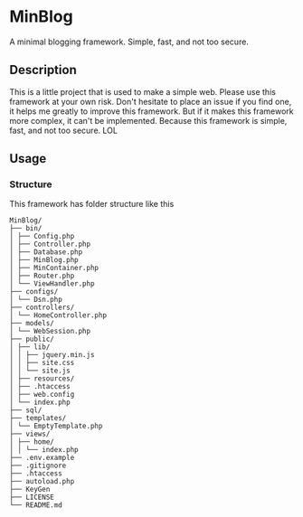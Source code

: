 # MinBlog

A minimal blogging framework. Simple, fast, and not too secure.

## Description

This is a little project that is used to make a simple web. Please use this framework at your own risk. Don't hesitate to place an issue if you find one, it helps me greatly to improve this framework. But if it makes this framework more complex, it can't be implemented. Because this framework is simple, fast, and not too secure. LOL

## Usage

### Structure

This framework has folder structure like this

```
MinBlog/
├── bin/
│ ├── Config.php
│ ├── Controller.php
│ ├── Database.php
│ ├── MinBlog.php
│ ├── MinContainer.php
│ ├── Router.php
│ └── ViewHandler.php
├── configs/
│ └── Dsn.php
├── controllers/
│ └── HomeController.php
├── models/
│ └── WebSession.php
├── public/
│ ├── lib/
│ │ ├── jquery.min.js
│ │ ├── site.css
│ │ └── site.js
│ ├── resources/
│ ├── .htaccess
│ ├── web.config
│ └── index.php
├── sql/
├── templates/
│ └── EmptyTemplate.php
├── views/
│ ├── home/
│ │ └── index.php
├── .env.example
├── .gitignore
├── .htaccess
├── autoload.php
├── KeyGen
├── LICENSE
└── README.md
```

